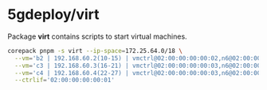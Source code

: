 # 5gdeploy/virt

Package **virt** contains scripts to start virtual machines.

```bash
corepack pnpm -s virt --ip-space=172.25.64.0/18 \
  --vm='b2 | 192.168.60.2(10-15) | vmctrl@02:00:00:00:00:02,n6@02:00:00:00:06:02' \
  --vm='c3 | 192.168.60.3(16-21) | vmctrl@02:00:00:00:00:03,n6@02:00:00:00:06:03' \
  --vm='c4 | 192.168.60.4(22-27) | vmctrl@02:00:00:00:00:03,n6@02:00:00:00:06:03' \
  --ctrlif='02:00:00:00:00:01'
```
